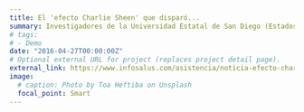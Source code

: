 ```yaml
---
title: El 'efecto Charlie Sheen' que disparó...
summary: Investigadores de la Universidad Estatal de San Diego (Estados Unidos) han constatado que ...
# tags:
# - Demo
date: "2016-04-27T00:00:00Z"
# Optional external URL for project (replaces project detail page).
external_link: https://www.infosalus.com/asistencia/noticia-efecto-charlie-sheen-disparo-diagnostico-vih-20170521083837.html
image:
  # caption: Photo by Toa Heftiba on Unsplash
  focal_point: Smart
---
```

